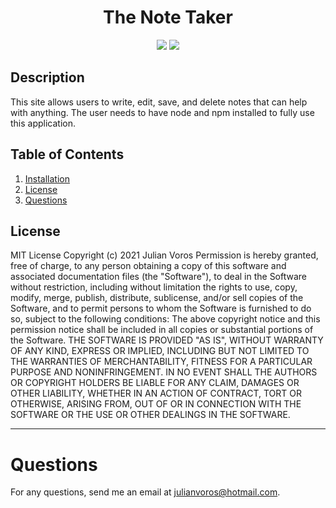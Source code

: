 <h1 align="center"><strong>The Note Taker</strong></h1>
<p align="center">
  <img src="https://img.shields.io/github/languages/top/JuVoros/the-note-taker">
  <img src="https://img.shields.io/badge/License-MIT-blue.svg">
</p>

## Description

This site allows users to write, edit, save, and delete notes that can help with anything. The user needs to have node and npm installed to fully use this application.

## Table of Contents
1. [Installation](#installation)
4. [License](#license)
7. [Questions](#questions)


## License
MIT License
Copyright (c) 2021 Julian Voros
Permission is hereby granted, free of charge, to any person obtaining a copy
of this software and associated documentation files (the "Software"), to deal
in the Software without restriction, including without limitation the rights
to use, copy, modify, merge, publish, distribute, sublicense, and/or sell
copies of the Software, and to permit persons to whom the Software is
furnished to do so, subject to the following conditions:
The above copyright notice and this permission notice shall be included in all
copies or substantial portions of the Software.
THE SOFTWARE IS PROVIDED "AS IS", WITHOUT WARRANTY OF ANY KIND, EXPRESS OR
IMPLIED, INCLUDING BUT NOT LIMITED TO THE WARRANTIES OF MERCHANTABILITY,
FITNESS FOR A PARTICULAR PURPOSE AND NONINFRINGEMENT. IN NO EVENT SHALL THE
AUTHORS OR COPYRIGHT HOLDERS BE LIABLE FOR ANY CLAIM, DAMAGES OR OTHER
LIABILITY, WHETHER IN AN ACTION OF CONTRACT, TORT OR OTHERWISE, ARISING FROM,
OUT OF OR IN CONNECTION WITH THE SOFTWARE OR THE USE OR OTHER DEALINGS IN THE
SOFTWARE.

---
# Questions
For any questions, send me an email at julianvoros@hotmail.com.
